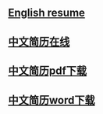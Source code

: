 
## [English resume](english.resume.md)
## [中文简历在线](chinese.resume.md)
## [中文简历pdf下载](chinese.resume.pdf)
## [中文简历word下载](chinese.resume.docx)


